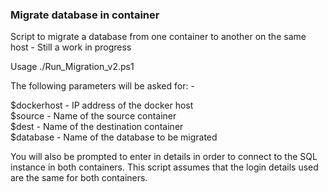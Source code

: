 ### Migrate database in container
Script to migrate a database from one container to another on the same host - Still a work in progress

Usage ./Run_Migration_v2.ps1

The following parameters will be asked for: -

$dockerhost     - IP address of the docker host 
<br>
$source         - Name of the source container
<br>
$dest           - Name of the destination container
<br>
$database       - Name of the database to be migrated

You will also be prompted to enter in details in order to connect to the SQL instance in both containers. This script assumes that the login details used are the same for both containers.
